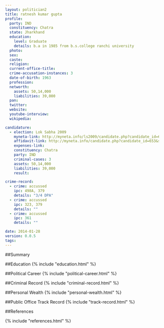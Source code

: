 ```yaml
---
layout: politician2
title: ratnesh kumar gupta
profile: 
  party: IND
  constituency: Chatra
  state: Jharkhand
  education: 
    level: Graduate
    details: b.a in 1985 from b.s.college ranchi university
  photo: 
  sex: 
  caste: 
  religion: 
  current-office-title: 
  crime-accusation-instances: 3
  date-of-birth: 1963
  profession: 
  networth: 
    assets: 50,14,000
    liabilities: 39,000
  pan: 
  twitter: 
  website: 
  youtube-interview: 
  wikipedia: 

candidature: 
  - election: Lok Sabha 2009
    myneta-link: http://myneta.info/ls2009/candidate.php?candidate_id=653
    affidavit-link: http://myneta.info/candidate.php?candidate_id=653&scan=original
    expenses-link: 
    constituency: Chatra 
    party: IND
    criminal-cases: 3
    assets: 50,14,000
    liabilities: 39,000
    result:  

crime-record: 
  - crime: accussed
    ipc: 498A, 379
    details: "3/4 DPA" 
  - crime: accussed
    ipc: 323, 379
    details: "" 
  - crime: accussed
    ipc: 361
    details: "" 

date: 2014-01-28
version: 0.0.5
tags: 
---
```

##Summary


##Education
{% include "education.html" %}


##Political Career
{% include "political-career.html" %}


##Criminal Record
{% include "criminal-record.html" %}


##Personal Wealth
{% include "personal-wealth.html" %}


##Public Office Track Record
{% include "track-record.html" %}


##References


{% include "references.html" %}